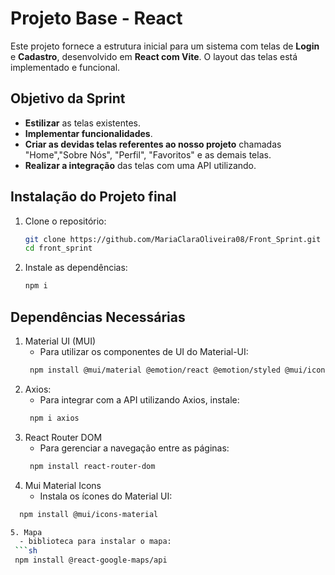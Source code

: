 # Projeto Base - React

Este projeto fornece a estrutura inicial para um sistema com telas de **Login** e **Cadastro**, desenvolvido em **React com Vite**. O layout das telas está implementado e funcional.

## Objetivo da Sprint

- **Estilizar** as telas existentes.
- **Implementar funcionalidades**.
- **Criar as devidas telas referentes ao nosso projeto** chamadas "Home","Sobre Nós", "Perfil", "Favoritos" e as demais telas.
- **Realizar a integração** das telas com uma API utilizando.

## Instalação do Projeto final

1. Clone o repositório:
   ```sh
   git clone https://github.com/MariaClaraOliveira08/Front_Sprint.git
   cd front_sprint

2. Instale as dependências:
   ```sh
   npm i

## Dependências Necessárias

1. Material UI (MUI)
    - Para utilizar os componentes de UI do Material-UI:
   ```sh
    npm install @mui/material @emotion/react @emotion/styled @mui/icons-material

2. Axios:
    - Para integrar com a API utilizando Axios, instale:
   ```sh
    npm i axios

3. React Router DOM
    - Para gerenciar a navegação entre as páginas:
   ```sh
    npm install react-router-dom

4. Mui Material Icons
   - Instala os ícones do Material UI:
  ```sh
    npm install @mui/icons-material

5. Mapa
    - biblioteca para instalar o mapa:
   ```sh
   npm install @react-google-maps/api


